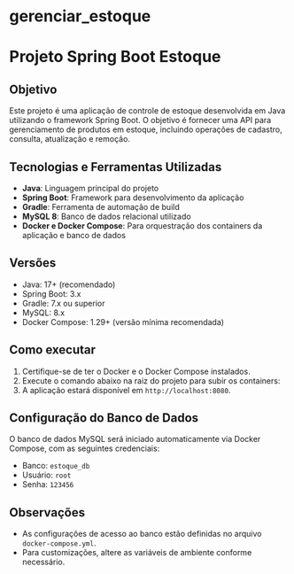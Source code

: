 # gerenciar_estoque
# Projeto Spring Boot Estoque

## Objetivo

Este projeto é uma aplicação de controle de estoque desenvolvida em Java utilizando o framework Spring Boot. O objetivo é fornecer uma API para gerenciamento de produtos em estoque, incluindo operações de cadastro, consulta, atualização e remoção.

## Tecnologias e Ferramentas Utilizadas

- **Java**: Linguagem principal do projeto
- **Spring Boot**: Framework para desenvolvimento da aplicação
- **Gradle**: Ferramenta de automação de build
- **MySQL 8**: Banco de dados relacional utilizado
- **Docker e Docker Compose**: Para orquestração dos containers da aplicação e banco de dados

## Versões

- Java: 17+ (recomendado)
- Spring Boot: 3.x
- Gradle: 7.x ou superior
- MySQL: 8.x
- Docker Compose: 1.29+ (versão mínima recomendada)

## Como executar

1. Certifique-se de ter o Docker e o Docker Compose instalados.
2. Execute o comando abaixo na raiz do projeto para subir os containers:
4. A aplicação estará disponível em `http://localhost:8080`.

## Configuração do Banco de Dados

O banco de dados MySQL será iniciado automaticamente via Docker Compose, com as seguintes credenciais:

- Banco: `estoque_db`
- Usuário: `root`
- Senha: `123456`

## Observações

- As configurações de acesso ao banco estão definidas no arquivo `docker-compose.yml`.
- Para customizações, altere as variáveis de ambiente conforme necessário.
